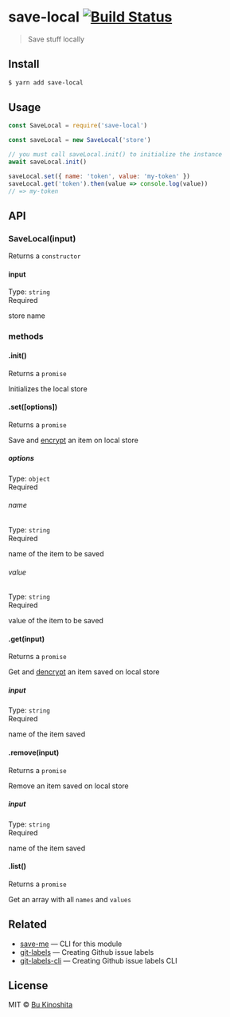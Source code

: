 # save-local [![Build Status](https://travis-ci.org/bukinoshita/save-local.svg?branch=master)](https://travis-ci.org/bukinoshita/save-local)

> Save stuff locally


## Install

```bash
$ yarn add save-local
```


## Usage

```js
const SaveLocal = require('save-local')

const saveLocal = new SaveLocal('store')

// you must call saveLocal.init() to initialize the instance
await saveLocal.init()

saveLocal.set({ name: 'token', value: 'my-token' })
saveLocal.get('token').then(value => console.log(value))
// => my-token
```


## API

### SaveLocal(input)

Returns a `constructor`

#### input

Type: `string`<br/>
Required

store name

### methods

#### .init()

Returns a `promise`

Initializes the local store

#### .set([options])

Returns a `promise`

Save and [encrypt](https://github.com/bukinoshita/caesar-encrypt) an item on local store

##### options

Type: `object`<br/>
Required

###### name

Type: `string`<br/>
Required

name of the item to be saved

###### value

Type: `string`<br/>
Required

value of the item to be saved

#### .get(input)

Returns a `promise`

Get and [dencrypt](https://github.com/bukinoshita/caesar-encrypt) an item saved on local store

##### input

Type: `string`<br/>
Required

name of the item saved

#### .remove(input)

Returns a `promise`

Remove an item saved on local store

##### input

Type: `string`<br/>
Required

name of the item saved

#### .list()

Returns a `promise`

Get an array with all `names` and `values`


## Related

- [save-me](https://github.com/bukinoshita/save-me) — CLI for this module
- [git-labels](https://github.com/bukinoshita/git-labels) — Creating Github issue labels
- [git-labels-cli](https://github.com/bukinoshita/git-labels-cli) — Creating Github issue labels CLI


## License

MIT © [Bu Kinoshita](https://bukinoshita.io)
